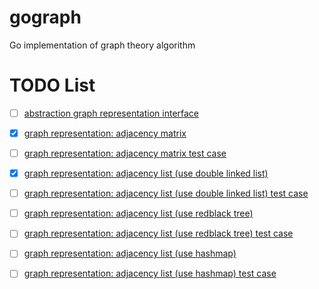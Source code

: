 # gograph
Go implementation of graph theory algorithm

# TODO List

- [ ] [abstraction graph representation interface]()

- [x] [graph representation: adjacency matrix](graph_matrix.go) 

- [ ] [graph representation: adjacency matrix test case]()

- [x] [graph representation: adjacency list (use double linked list)](graph_list.go) 

- [ ] [graph representation: adjacency list (use double linked list) test case]() 

- [ ] [graph representation: adjacency list (use redblack tree)]() 

- [ ] [graph representation: adjacency list (use redblack tree) test case]() 

- [ ] [graph representation: adjacency list (use hashmap)]() 

- [ ] [graph representation: adjacency list (use hashmap) test case]() 